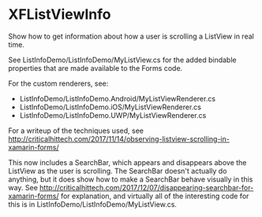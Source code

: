 # XFListViewInfo
Show how to get information about how a user is scrolling a ListView in real time.

See ListInfoDemo/ListInfoDemo/MyListView.cs for the added bindable properties that are made available to the Forms code.

For the custom renderers, see:
- ListInfoDemo/ListInfoDemo.Android/MyListViewRenderer.cs
- ListInfoDemo/ListInfoDemo.iOS/MyListViewRenderer.cs
- ListInfoDemo/ListInfoDemo.UWP/MyListViewRenderer.cs

For a writeup of the techniques used, see http://criticalhittech.com/2017/11/14/observing-listview-scrolling-in-xamarin-forms/

This now includes a SearchBar, which appears and disappears above the ListView as the user is scrolling. The SearchBar doesn't actually do anything, but it does show how to make a SearchBar behave visually in this way. See http://criticalhittech.com/2017/12/07/disappearing-searchbar-for-xamarin-forms/ for explanation, and virtually all of the interesting code for this is in ListInfoDemo/ListInfoDemo/MyListView.cs.
